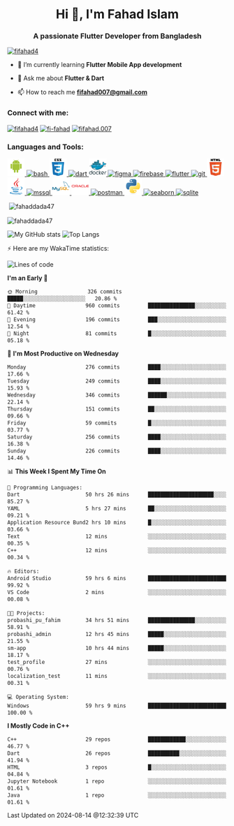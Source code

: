 <h1 align="center">Hi 👋, I'm Fahad Islam</h1>
<h3 align="center">A passionate Flutter Developer from Bangladesh</h3>

<p align="left"> <a href="https://twitter.com/fifahad4" target="blank"><img src="https://img.shields.io/twitter/follow/fifahad4?logo=twitter&style=for-the-badge" alt="fifahad4" /></a> </p>

- 🌱 I’m currently learning **Flutter Mobile App development**

- 💬 Ask me about **Flutter & Dart**

- 📫 How to reach me **fifahad007@gmail.com**

<h3 align="left">Connect with me:</h3>
<p align="left">
<a href="https://twitter.com/fifahad4" target="blank"><img align="center" src="https://raw.githubusercontent.com/rahuldkjain/github-profile-readme-generator/master/src/images/icons/Social/twitter.svg" alt="fifahad4" height="30" width="40" /></a>
<a href="https://linkedin.com/in/fi-fahad" target="blank"><img align="center" src="https://raw.githubusercontent.com/rahuldkjain/github-profile-readme-generator/master/src/images/icons/Social/linked-in-alt.svg" alt="fi-fahad" height="30" width="40" /></a>
<a href="https://fb.com/fifahad.007" target="blank"><img align="center" src="https://raw.githubusercontent.com/rahuldkjain/github-profile-readme-generator/master/src/images/icons/Social/facebook.svg" alt="fifahad.007" height="30" width="40" /></a>
</p>

<h3 align="left">Languages and Tools:</h3>
<p align="left"> <a href="https://developer.android.com" target="_blank" rel="noreferrer"> <img src="https://raw.githubusercontent.com/devicons/devicon/master/icons/android/android-original-wordmark.svg" alt="android" width="40" height="40"/> </a> <a href="https://www.gnu.org/software/bash/" target="_blank" rel="noreferrer"> <img src="https://www.vectorlogo.zone/logos/gnu_bash/gnu_bash-icon.svg" alt="bash" width="40" height="40"/> </a> <a href="https://www.w3schools.com/css/" target="_blank" rel="noreferrer"> <img src="https://raw.githubusercontent.com/devicons/devicon/master/icons/css3/css3-original-wordmark.svg" alt="css3" width="40" height="40"/> </a> <a href="https://dart.dev" target="_blank" rel="noreferrer"> <img src="https://www.vectorlogo.zone/logos/dartlang/dartlang-icon.svg" alt="dart" width="40" height="40"/> </a> <a href="https://www.docker.com/" target="_blank" rel="noreferrer"> <img src="https://raw.githubusercontent.com/devicons/devicon/master/icons/docker/docker-original-wordmark.svg" alt="docker" width="40" height="40"/> </a> <a href="https://www.figma.com/" target="_blank" rel="noreferrer"> <img src="https://www.vectorlogo.zone/logos/figma/figma-icon.svg" alt="figma" width="40" height="40"/> </a> <a href="https://firebase.google.com/" target="_blank" rel="noreferrer"> <img src="https://www.vectorlogo.zone/logos/firebase/firebase-icon.svg" alt="firebase" width="40" height="40"/> </a> <a href="https://flutter.dev" target="_blank" rel="noreferrer"> <img src="https://www.vectorlogo.zone/logos/flutterio/flutterio-icon.svg" alt="flutter" width="40" height="40"/> </a> <a href="https://git-scm.com/" target="_blank" rel="noreferrer"> <img src="https://www.vectorlogo.zone/logos/git-scm/git-scm-icon.svg" alt="git" width="40" height="40"/> </a> <a href="https://www.w3.org/html/" target="_blank" rel="noreferrer"> <img src="https://raw.githubusercontent.com/devicons/devicon/master/icons/html5/html5-original-wordmark.svg" alt="html5" width="40" height="40"/> </a> <a href="https://www.java.com" target="_blank" rel="noreferrer"> <img src="https://raw.githubusercontent.com/devicons/devicon/master/icons/java/java-original.svg" alt="java" width="40" height="40"/> </a> <a href="https://www.microsoft.com/en-us/sql-server" target="_blank" rel="noreferrer"> <img src="https://www.svgrepo.com/show/303229/microsoft-sql-server-logo.svg" alt="mssql" width="40" height="40"/> </a> <a href="https://www.mysql.com/" target="_blank" rel="noreferrer"> <img src="https://raw.githubusercontent.com/devicons/devicon/master/icons/mysql/mysql-original-wordmark.svg" alt="mysql" width="40" height="40"/> </a> <a href="https://www.oracle.com/" target="_blank" rel="noreferrer"> <img src="https://raw.githubusercontent.com/devicons/devicon/master/icons/oracle/oracle-original.svg" alt="oracle" width="40" height="40"/> </a> <a href="https://postman.com" target="_blank" rel="noreferrer"> <img src="https://www.vectorlogo.zone/logos/getpostman/getpostman-icon.svg" alt="postman" width="40" height="40"/> </a> <a href="https://www.python.org" target="_blank" rel="noreferrer"> <img src="https://raw.githubusercontent.com/devicons/devicon/master/icons/python/python-original.svg" alt="python" width="40" height="40"/> </a> <a href="https://seaborn.pydata.org/" target="_blank" rel="noreferrer"> <img src="https://seaborn.pydata.org/_images/logo-mark-lightbg.svg" alt="seaborn" width="40" height="40"/> </a> <a href="https://www.sqlite.org/" target="_blank" rel="noreferrer"> <img src="https://www.vectorlogo.zone/logos/sqlite/sqlite-icon.svg" alt="sqlite" width="40" height="40"/> </a> </p>

<p>&nbsp;<img align="center" src="https://github-readme-stats.vercel.app/api?username=fahaddada47&show_icons=true&locale=en" alt="fahaddada47" /></p>

<p><img align="center" src="https://github-readme-streak-stats.herokuapp.com/?user=fahaddada47&theme=dark" alt="fahaddada47" /></p>


![My GitHub stats](https://github-readme-stats.vercel.app/api?username=Fahaddada47&show_icons=true&theme=radical)
![Top Langs](https://github-readme-stats.vercel.app/api/top-langs/?username=Fahaddada47&layout=donut)


⚡ Here are my WakaTime statistics:

<!--START_SECTION:waka-->
![Lines of code](https://img.shields.io/badge/From%20Hello%20World%20I%27ve%20Written-1.0%20million%20lines%20of%20code-blue)

**I'm an Early 🐤** 

```text
🌞 Morning                326 commits         █████░░░░░░░░░░░░░░░░░░░░   20.86 % 
🌆 Daytime                960 commits         ███████████████░░░░░░░░░░   61.42 % 
🌃 Evening                196 commits         ███░░░░░░░░░░░░░░░░░░░░░░   12.54 % 
🌙 Night                  81 commits          █░░░░░░░░░░░░░░░░░░░░░░░░   05.18 % 
```
📅 **I'm Most Productive on Wednesday** 

```text
Monday                   276 commits         ████░░░░░░░░░░░░░░░░░░░░░   17.66 % 
Tuesday                  249 commits         ████░░░░░░░░░░░░░░░░░░░░░   15.93 % 
Wednesday                346 commits         ██████░░░░░░░░░░░░░░░░░░░   22.14 % 
Thursday                 151 commits         ██░░░░░░░░░░░░░░░░░░░░░░░   09.66 % 
Friday                   59 commits          █░░░░░░░░░░░░░░░░░░░░░░░░   03.77 % 
Saturday                 256 commits         ████░░░░░░░░░░░░░░░░░░░░░   16.38 % 
Sunday                   226 commits         ████░░░░░░░░░░░░░░░░░░░░░   14.46 % 
```


📊 **This Week I Spent My Time On** 

```text
💬 Programming Languages: 
Dart                     50 hrs 26 mins      █████████████████████░░░░   85.27 % 
YAML                     5 hrs 27 mins       ██░░░░░░░░░░░░░░░░░░░░░░░   09.21 % 
Application Resource Bund2 hrs 10 mins       █░░░░░░░░░░░░░░░░░░░░░░░░   03.66 % 
Text                     12 mins             ░░░░░░░░░░░░░░░░░░░░░░░░░   00.35 % 
C++                      12 mins             ░░░░░░░░░░░░░░░░░░░░░░░░░   00.34 % 

🔥 Editors: 
Android Studio           59 hrs 6 mins       █████████████████████████   99.92 % 
VS Code                  2 mins              ░░░░░░░░░░░░░░░░░░░░░░░░░   00.08 % 

🐱‍💻 Projects: 
probashi_pu_fahim        34 hrs 51 mins      ███████████████░░░░░░░░░░   58.91 % 
probashi_admin           12 hrs 45 mins      █████░░░░░░░░░░░░░░░░░░░░   21.55 % 
sm-app                   10 hrs 44 mins      █████░░░░░░░░░░░░░░░░░░░░   18.17 % 
test_profile             27 mins             ░░░░░░░░░░░░░░░░░░░░░░░░░   00.76 % 
localization_test        11 mins             ░░░░░░░░░░░░░░░░░░░░░░░░░   00.31 % 

💻 Operating System: 
Windows                  59 hrs 9 mins       █████████████████████████   100.00 % 
```

**I Mostly Code in C++** 

```text
C++                      29 repos            ████████████░░░░░░░░░░░░░   46.77 % 
Dart                     26 repos            ██████████░░░░░░░░░░░░░░░   41.94 % 
HTML                     3 repos             █░░░░░░░░░░░░░░░░░░░░░░░░   04.84 % 
Jupyter Notebook         1 repo              ░░░░░░░░░░░░░░░░░░░░░░░░░   01.61 % 
Java                     1 repo              ░░░░░░░░░░░░░░░░░░░░░░░░░   01.61 % 
```




 Last Updated on 2024-08-14 @12:32:39 UTC
<!--END_SECTION:waka-->
